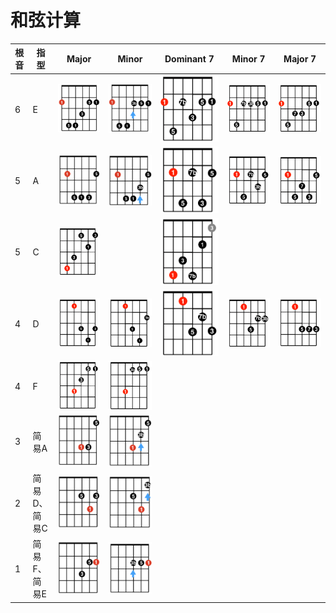 # 和弦计算

| 根音 | 指型         | Major                                                | Minor                                                | Dominant 7                                               | Minor 7                                               | Major 7                                               |
| ---- | ------------ | ---------------------------------------------------- | ---------------------------------------------------- | -------------------------------------------------------- | ----------------------------------------------------- | ----------------------------------------------------- |
| 6    | E            | ![](../images/calculate_chord/6_major_pattern_e.png) | ![](../images/calculate_chord/6_minor_pattern_e.png) | ![](../images/calculate_chord/6_dominant7_pattern_e.png) | ![](../images/calculate_chord/6_minor7_pattern_e.png) | ![](../images/calculate_chord/6_major7_pattern_e.png) |
| 5    | A            | ![](../images/calculate_chord/5_major_pattern_a.png) | ![](../images/calculate_chord/5_minor_pattern_a.png) | ![](../images/calculate_chord/5_dominant7_pattern_a.png) | ![](../images/calculate_chord/5_minor7_pattern_a.png) | ![](../images/calculate_chord/5_major7_pattern_a.png) |
| 5    | C            | ![](../images/calculate_chord/5_major_pattern_c.png) |                                                      | ![](../images/calculate_chord/5_dominant7_pattern_c.png) |                                                       |                                                       |
| 4    | D            | ![](../images/calculate_chord/4_major_pattern_d.png) | ![](../images/calculate_chord/4_minor_pattern_d.png) | ![](../images/calculate_chord/4_dominant7_pattern_d.png) | ![](../images/calculate_chord/4_minor7_pattern_d.png) | ![](../images/calculate_chord/4_major7_pattern_d.png) |
| 4    | F            | ![](../images/calculate_chord/4_major_pattern_f.png) | ![](../images/calculate_chord/4_minor_pattern_f.png) |                                                          |                                                       |                                                       |
| 3    | 简易A        | ![](../images/calculate_chord/3_major.png)           | ![](../images/calculate_chord/3_minor.png)           |                                                          |                                                       |                                                       |
| 2    | 简易D、简易C | ![](../images/calculate_chord/2_major.png)           | ![](../images/calculate_chord/2_minor.png)           |                                                          |                                                       |                                                       |
| 1    | 简易F、简易E | ![](../images/calculate_chord/1_major.png)           | ![](../images/calculate_chord/1_minor.png)           |                                                          |                                                       |                                                       |
